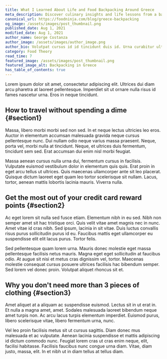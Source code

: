 ```yaml
---
title: What I Learned About Life and Food Backpacking Around Greece
meta_description: Discover culinary insights and life lessons from a backpacking journey through Greece's diverse food landscape and cultural heritage.
canonical_url: https://foodninja.com/blog/greece-backpacking
og_image: /assets/images/post_thumbnail.png
published_date: Aug 1, 2021
modified_date: Aug 1, 2021
author_name: George Costanza
author_image: /assets/images/author_image.png
author_bio: Volutpat cursus id id tincidunt duis id. Urna curabitur ultrices molestie bibendum. Purus orci nisl, commodo ipsum, ut urna, elementum. Nunc potenti lectus in erat ligula cras. Eget.
category: Food Theory
read_time: 7
featured_image: /assets/images/post_thumbnail.png
featured_image_alt: Backpacking in Greece
has_table_of_contents: true
---
```


Lorem ipsum dolor sit amet, consectetur adipiscing elit. Ultrices dui diam arcu pharetra at laoreet pellentesque. Imperdiet sit ut ornare nulla risus id fames nascetur urna. Eros in neque tincidunt.

## How to travel without spending a dime {#section1}

Massa, libero morbi morbi sed non sed. In et neque lectus ultricies leo eros. Auctor in elementum accumsan malesuada gravida neque cursus pellentesque nunc. Dui nullam odio neque varius massa praesent. Neque, porta vel, morbi nulla at tincidunt. Neque, et ultrices duis fermentum, tincidunt sem sed. Erat accumsan dui enim nisl morbi feugiat.

Massa aenean cursus nulla urna dui, fermentum cursus in facilisis. Vulputate euismod vestibulum dolor in elementum quis quis. Erat proin in eget arcu tellus ut ultrices. Quis maecenas ullamcorper ante sit leo placerat. Quisque dictum laoreet eget quam leo tortor scelerisque sit nullam. Lacus, tortor, aenean mattis lobortis lacinia mauris. Viverra nulla.

## Get the most out of your credit card reward points {#section2}

Ac eget lorem sit nulla sed fusce etiam. Elementum nibh in eu sed. Nibh non semper amet sit hac tristique orci. Quis velit vitae amet magnis nec in nunc. Amet vitae id cras nibh. Sed ipsum, lacinia in sit vitae. Duis luctus convallis risus purus sollicitudin purus id eu. Faucibus mattis eget ullamcorper eu suspendisse elit elit lacus purus. Tortor felis.

Sed pellentesque quam lorem urna. Mauris donec molestie eget massa pellentesque facilisis netus mauris. Magna eget eget sollicitudin at faucibus odio. At augue sit nisi et metus cras dignissim vel, tortor. Maecenas molestie consequat cursus posuere ultrices facilisis hac bibendum semper. Sed lorem vel donec proin. Volutpat aliquet rhoncus sit et.

## Why you don't need more than 3 pieces of clothing {#section3}

Amet aliquet at a aliquam ac suspendisse euismod. Lectus sit in ut erat in. Et nulla a magna amet, amet. Sodales malesuada laoreet bibendum neque amet turpis non. Ac arcu lacus turpis elementum imperdiet. Euismod purus, libero scelerisque vitae, libero fermentum urna, nunc.

Vel leo proin facilisis metus sit ut cursus sagittis. Diam donec mus malesuada et ac vulputate. Aenean lacinia suspendisse et mattis adipiscing id dictum commodo nunc. Feugiat lorem cras ut cras enim neque, elit, facilisi habitasse. Facilisis faucibus nunc congue urna diam. Vitae, diam justo, massa, elit. In et nibh ut in diam tellus at tellus diam.